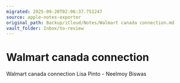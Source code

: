 ```yaml
---
migrated: 2025-09-20T02:06:37.751247
source: apple-notes-exporter
original_path: Backup/iCloud/Notes/Walmart canada connection.md
vault_folder: Inbox/to-review
---
```

# Walmart canada connection

Walmart canada connection
Lisa Pinto - Neelmoy Biswas
